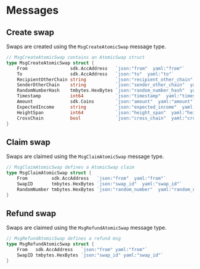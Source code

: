 # Messages

## Create swap

Swaps are created using the `MsgCreateAtomicSwap` message type.

```go
// MsgCreateAtomicSwap contains an AtomicSwap struct
type MsgCreateAtomicSwap struct {
	From                sdk.AccAddress   `json:"from"  yaml:"from"`
	To                  sdk.AccAddress   `json:"to"  yaml:"to"`
	RecipientOtherChain string           `json:"recipient_other_chain"  yaml:"recipient_other_chain"`
	SenderOtherChain    string           `json:"sender_other_chain"  yaml:"sender_other_chain"`
	RandomNumberHash    tmbytes.HexBytes `json:"random_number_hash"  yaml:"random_number_hash"`
	Timestamp           int64            `json:"timestamp"  yaml:"timestamp"`
	Amount              sdk.Coins        `json:"amount"  yaml:"amount"`
	ExpectedIncome      string           `json:"expected_income"  yaml:"expected_income"`
	HeightSpan          int64            `json:"height_span"  yaml:"height_span"`
	CrossChain          bool             `json:"cross_chain"  yaml:"cross_chain"`
}
```

## Claim swap

Swaps are claimed using the `MsgClaimAtomicSwap` message type.

```go
// MsgClaimAtomicSwap defines a AtomicSwap claim
type MsgClaimAtomicSwap struct {
	From         sdk.AccAddress   `json:"from"  yaml:"from"`
	SwapID       tmbytes.HexBytes `json:"swap_id"  yaml:"swap_id"`
	RandomNumber tmbytes.HexBytes `json:"random_number"  yaml:"random_number"`
}
```



## Refund swap

Swaps are claimed using the `MsgRefundAtomicSwap` message type.

```go
// MsgRefundAtomicSwap defines a refund msg
type MsgRefundAtomicSwap struct {
	From   sdk.AccAddress   `json:"from" yaml:"from"`
	SwapID tmbytes.HexBytes `json:"swap_id" yaml:"swap_id"`
}
```